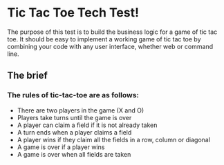 # Tic Tac Toe Tech Test!

 The purpose of this test is to build the business logic for a game of tic tac toe. It should be easy to implement a working game of tic tac toe by combining your code with any user interface, whether web or command line.

## The brief

### The rules of tic-tac-toe are as follows:

- There are two players in the game (X and O)
- Players take turns until the game is over
- A player can claim a field if it is not already taken
- A turn ends when a player claims a field
- A player wins if they claim all the fields in a row, column or diagonal
- A game is over if a player wins
- A game is over when all fields are taken

